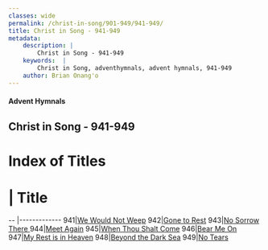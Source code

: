 ```yaml
---
classes: wide
permalink: /christ-in-song/901-949/941-949/
title: Christ in Song - 941-949
metadata:
    description: |
        Christ in Song - 941-949
    keywords:  |
        Christ in Song, adventhymnals, advent hymnals, 941-949
    author: Brian Onang'o
---
```


#### Advent Hymnals
## Christ in Song - 941-949

# Index of Titles
# | Title                        
-- |-------------
941|[We Would Not Weep](/christ-in-song/901-949/941-949/We-Would-Not-Weep)
942|[Gone to Rest](/christ-in-song/901-949/941-949/Gone-to-Rest)
943|[No Sorrow There ](/christ-in-song/901-949/941-949/No-Sorrow-There-)
944|[Meet Again](/christ-in-song/901-949/941-949/Meet-Again)
945|[When Thou Shalt Come](/christ-in-song/901-949/941-949/When-Thou-Shalt-Come)
946|[Bear Me On](/christ-in-song/901-949/941-949/Bear-Me-On)
947|[My Rest is in Heaven](/christ-in-song/901-949/941-949/My-Rest-is-in-Heaven)
948|[Beyond the Dark Sea](/christ-in-song/901-949/941-949/Beyond-the-Dark-Sea)
949|[No Tears](/christ-in-song/901-949/941-949/No-Tears)